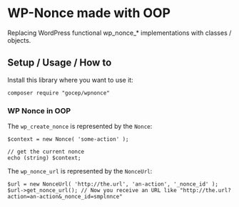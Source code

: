 # WP-Nonce made with OOP

Replacing WordPress functional wp_nonce_* implementations with classes / objects.

## Setup / Usage / How to

Install this library where you want to use it:

    composer require "gocep/wpnonce"

### WP Nonce in OOP

The `wp_create_nonce` is represented by the `Nonce`:

	$context = new Nonce( 'some-action' );
	
	// get the current nonce
	echo (string) $context;

The `wp_nonce_url` is represented by the `NonceUrl`:

	$url = new NonceUrl( 'http://the.url', 'an-action', '_nonce_id' );
	$url->get_nonce_url(); // Now you receive an URL like "http://the.url?action=an-action&_nonce_id=smplnnce"
